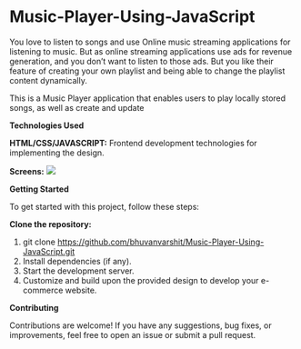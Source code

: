 # Music-Player-Using-JavaScript

You love to listen to songs and use Online music streaming applications for listening to music. But as online streaming applications use ads for revenue generation, and you don’t want to listen to those ads. But you like their feature of creating your own playlist and being able to change the playlist content dynamically.

This is a Music Player application that enables users to play locally stored songs, as well as create and update

**Technologies Used**

**HTML/CSS/JAVASCRIPT:** Frontend development technologies for implementing the design.

**Screens:**
<img src="https://github.com/bhuvanvarshit/Music-Player-Using-JavaScript/blob/main/music-player.gif">

**Getting Started**

To get started with this project, follow these steps:

**Clone the repository:**

1. git clone https://github.com/bhuvanvarshit/Music-Player-Using-JavaScript.git
2. Install dependencies (if any).
3. Start the development server.
4. Customize and build upon the provided design to develop your e-commerce website.

**Contributing**

Contributions are welcome! If you have any suggestions, bug fixes, or improvements, feel free to open an issue or submit a pull request.
